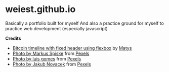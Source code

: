 # weiest.github.io

Basically a portfolio built for myself
And also a practice ground for myself to practice web development (especially javascript)

**Credits**
-   [Bitcoin timeline with fixed header using flexbox](https://codepen.io/mathiesjanssen/pen/ggeBKm "Bitcoin timeline with fixed header using flexbox") by [Matys](https://codepen.io/mathiesjanssen)
-   [Photo by Markus Spiske](https://www.pexels.com/photo/coronavirus-statistics-on-screen-3970330/) from [Pexels](https://www.pexels.com/)
-   [Photo by luis gomes](https://www.pexels.com/photo/close-up-photo-of-programming-of-codes-546819/) from [Pexels](https://www.pexels.com/)
-   [Photo by Jakub Novacek](https://www.pexels.com/photo/time-lapse-photo-of-stars-on-night-924824/) from [Pexels](https://www.pexels.com/)
